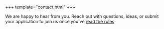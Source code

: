 +++
template="contact.html"
+++

We are happy to hear from you. Reach out with questions, ideas, or submit your application to join us once you've <a href="/about">read the rules</a>
